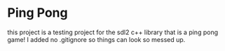 # Ping Pong
this project is a testing project for the sdl2 c++ library that is a ping pong game!
I added no .gitignore so things can look so messed up.

